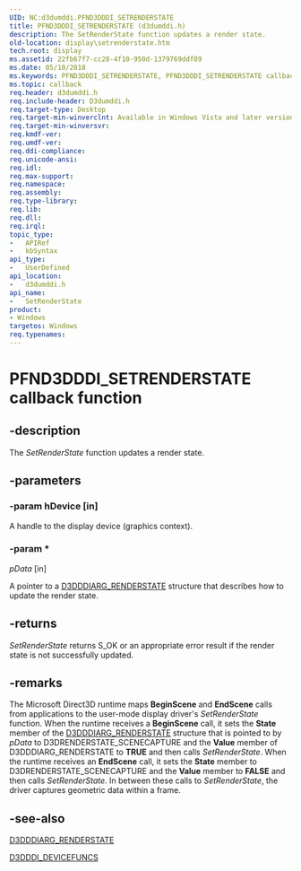 ```yaml
---
UID: NC:d3dumddi.PFND3DDDI_SETRENDERSTATE
title: PFND3DDDI_SETRENDERSTATE (d3dumddi.h)
description: The SetRenderState function updates a render state.
old-location: display\setrenderstate.htm
tech.root: display
ms.assetid: 22fb67f7-cc28-4f10-950d-1379769ddf89
ms.date: 05/10/2018
ms.keywords: PFND3DDDI_SETRENDERSTATE, PFND3DDDI_SETRENDERSTATE callback, SetRenderState, SetRenderState callback function [Display Devices], UserModeDisplayDriver_Functions_738b0898-2699-4f3d-8dc1-b4ea4cdbfeae.xml, d3dumddi/SetRenderState, display.setrenderstate
ms.topic: callback
req.header: d3dumddi.h
req.include-header: D3dumddi.h
req.target-type: Desktop
req.target-min-winverclnt: Available in Windows Vista and later versions of the Windows operating systems.
req.target-min-winversvr: 
req.kmdf-ver: 
req.umdf-ver: 
req.ddi-compliance: 
req.unicode-ansi: 
req.idl: 
req.max-support: 
req.namespace: 
req.assembly: 
req.type-library: 
req.lib: 
req.dll: 
req.irql: 
topic_type:
-	APIRef
-	kbSyntax
api_type:
-	UserDefined
api_location:
-	d3dumddi.h
api_name:
-	SetRenderState
product:
- Windows
targetos: Windows
req.typenames: 
---
```


# PFND3DDDI_SETRENDERSTATE callback function


## -description


The <i>SetRenderState</i> function updates a render state.


## -parameters




### -param hDevice [in]

A handle to the display device (graphics context).


### -param *








*pData* [in]

A pointer to a <a href="https://msdn.microsoft.com/library/windows/hardware/ff543267">D3DDDIARG_RENDERSTATE</a> structure that describes how to update the render state.


## -returns



<i>SetRenderState</i> returns S_OK or an appropriate error result if the render state is not successfully updated.




## -remarks



The Microsoft Direct3D runtime maps <b>BeginScene</b> and <b>EndScene</b> calls from applications to the user-mode display driver's <i>SetRenderState</i> function. When the runtime receives a <b>BeginScene</b> call, it sets the <b>State</b> member of the <a href="https://msdn.microsoft.com/library/windows/hardware/ff543267">D3DDDIARG_RENDERSTATE</a> structure that is pointed to by <i>pData</i> to D3DRENDERSTATE_SCENECAPTURE and the <b>Value</b> member of D3DDDIARG_RENDERSTATE to <b>TRUE</b> and then calls <i>SetRenderState</i>. When the runtime receives an <b>EndScene</b> call, it sets the <b>State</b> member to D3DRENDERSTATE_SCENECAPTURE and the <b>Value</b> member to <b>FALSE</b> and then calls <i>SetRenderState</i>. In between these calls to <i>SetRenderState</i>, the driver captures geometric data within a frame.




## -see-also




<a href="https://msdn.microsoft.com/library/windows/hardware/ff543267">D3DDDIARG_RENDERSTATE</a>



<a href="https://msdn.microsoft.com/library/windows/hardware/ff544519">D3DDDI_DEVICEFUNCS</a>
 

 

